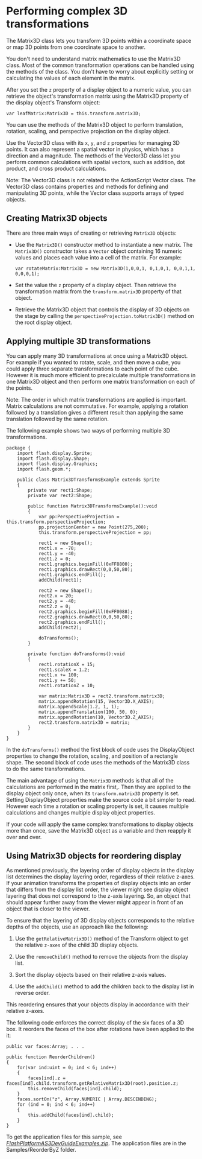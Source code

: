 # Performing complex 3D transformations

<div>

The Matrix3D class lets you transform 3D points within a coordinate space or map
3D points from one coordinate space to another.

You don't need to understand matrix mathematics to use the Matrix3D class. Most
of the common transformation operations can be handled using the methods of the
class. You don't have to worry about explicitly setting or calculating the
values of each element in the matrix.

After you set the `z` property of a display object to a numeric value, you can
retrieve the object's transformation matrix using the Matrix3D property of the
display object's Transform object:

<div>

    var leafMatrix:Matrix3D = this.transform.matrix3D;

</div>

You can use the methods of the Matrix3D object to perform translation, rotation,
scaling, and perspective projection on the display object.

Use the Vector3D class with its `x`, `y`, and `z` properties for managing 3D
points. It can also represent a spatial vector in physics, which has a direction
and a magnitude. The methods of the Vector3D class let you perform common
calculations with spatial vectors, such as addition, dot product, and cross
product calculations.

<div>

Note: The Vector3D class is not related to the ActionScript Vector class. The
Vector3D class contains properties and methods for defining and manipulating 3D
points, while the Vector class supports arrays of typed objects.

</div>

</div>

<div>

## Creating Matrix3D objects

<div>

There are three main ways of creating or retrieving `Matrix3D` objects:

- Use the `Matrix3D()` constructor method to instantiate a new matrix. The
  `Matrix3D()` constructor takes a `Vector` object containing 16 numeric values
  and places each value into a cell of the matrix. For example:

      var rotateMatrix:Matrix3D = new Matrix3D(1,0,0,1, 0,1,0,1, 0,0,1,1, 0,0,0,1);

- Set the value the `z` property of a display object. Then retrieve the
  transformation matrix from the `transform.matrix3D` property of that object.

- Retrieve the Matrix3D object that controls the display of 3D objects on the
  stage by calling the `perspectiveProjection.toMatrix3D()` method on the root
  display object.

</div>

</div>

<div>

## Applying multiple 3D transformations

<div>

You can apply many 3D transformations at once using a Matrix3D object. For
example if you wanted to rotate, scale, and then move a cube, you could apply
three separate transformations to each point of the cube. However it is much
more efficient to precalculate multiple transformations in one Matrix3D object
and then perform one matrix transformation on each of the points.

<div>

Note: The order in which matrix transformations are applied is important. Matrix
calculations are not commutative. For example, applying a rotation followed by a
translation gives a different result than applying the same translation followed
by the same rotation.

</div>

The following example shows two ways of performing multiple 3D transformations.

    package {
        import flash.display.Sprite;
        import flash.display.Shape;
        import flash.display.Graphics;
        import flash.geom.*;

        public class Matrix3DTransformsExample extends Sprite
        {
            private var rect1:Shape;
            private var rect2:Shape;

            public function Matrix3DTransformsExample():void
            {
                var pp:PerspectiveProjection = this.transform.perspectiveProjection;
                pp.projectionCenter = new Point(275,200);
                this.transform.perspectiveProjection = pp;

                rect1 = new Shape();
                rect1.x = -70;
                rect1.y = -40;
                rect1.z = 0;
                rect1.graphics.beginFill(0xFF8800);
                rect1.graphics.drawRect(0,0,50,80);
                rect1.graphics.endFill();
                addChild(rect1);

                rect2 = new Shape();
                rect2.x = 20;
                rect2.y = -40;
                rect2.z = 0;
                rect2.graphics.beginFill(0xFF0088);
                rect2.graphics.drawRect(0,0,50,80);
                rect2.graphics.endFill();
                addChild(rect2);

                doTransforms();
            }

            private function doTransforms():void
            {
                rect1.rotationX = 15;
                rect1.scaleX = 1.2;
                rect1.x += 100;
                rect1.y += 50;
                rect1.rotationZ = 10;

                var matrix:Matrix3D = rect2.transform.matrix3D;
                matrix.appendRotation(15, Vector3D.X_AXIS);
                matrix.appendScale(1.2, 1, 1);
                matrix.appendTranslation(100, 50, 0);
                matrix.appendRotation(10, Vector3D.Z_AXIS);
                rect2.transform.matrix3D = matrix;
            }
        }
    }

In the `doTransforms()` method the first block of code uses the DisplayObject
properties to change the rotation, scaling, and position of a rectangle shape.
The second block of code uses the methods of the Matrix3D class to do the same
transformations.

The main advantage of using the `Matrix3D` methods is that all of the
calculations are performed in the matrix first,. Then they are applied to the
display object only once, when its `transform.matrix3D` property is set. Setting
DisplayObject properties make the source code a bit simpler to read. However
each time a rotation or scaling property is set, it causes multiple calculations
and changes multiple display object properties.

If your code will apply the same complex transformations to display objects more
than once, save the Matrix3D object as a variable and then reapply it over and
over.

</div>

</div>

<div>

## Using Matrix3D objects for reordering display

<div>

As mentioned previously, the layering order of display objects in the display
list determines the display layering order, regardless of their relative z-axes.
If your animation transforms the properties of display objects into an order
that differs from the display list order, the viewer might see display object
layering that does not correspond to the z-axis layering. So, an object that
should appear further away from the viewer might appear in front of an object
that is closer to the viewer.

To ensure that the layering of 3D display objects corresponds to the relative
depths of the objects, use an approach like the following:

<div>

1.  Use the `getRelativeMatrix3D()` method of the Transform object to get the
    relative `z-axes` of the child 3D display objects.

2.  Use the `removeChild()` method to remove the objects from the display list.

3.  Sort the display objects based on their relative z-axis values.

4.  Use the `addChild()` method to add the children back to the display list in
    reverse order.

</div>

This reordering ensures that your objects display in accordance with their
relative z-axes.

The following code enforces the correct display of the six faces of a 3D box. It
reorders the faces of the box after rotations have been applied to the it:

<div>

    public var faces:Array; . . .

    public function ReorderChildren()
    {
        for(var ind:uint = 0; ind < 6; ind++)
        {
            faces[ind].z = faces[ind].child.transform.getRelativeMatrix3D(root).position.z;
            this.removeChild(faces[ind].child);
        }
        faces.sortOn("z", Array.NUMERIC | Array.DESCENDING);
        for (ind = 0; ind < 6; ind++)
        {
            this.addChild(faces[ind].child);
        }
    }

</div>

To get the application files for this sample, see
[_FlashPlatformAS3DevGuideExamples.zip_](https://github.com/joshtynjala/flash-platform-as3-dev-guide-examples/releases/tag/original).
The application files are in the Samples/ReorderByZ folder.

</div>

</div>

<div>

<div>

</div>

</div>
